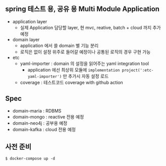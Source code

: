 ## spring 테스트 용, 공유 용 Multi Module Application
- application layer
  - 실제 Application 담당할 layer, 현 mvc, reative, batch + cloud 까지 추가 예정
- domain layer
  - application 에서 쓸 domain 별 기능 분리
  - 로직은 없이 설정 위주로 들어갈 예정이나 공통된 로직의 경우 구현 가능
- etc
  - yaml-importer : domain 의 설정을 읽어주는 yaml integration tool
    - application 에선 최상위 모듈에 `implementation project(':etc-yaml-importer')` 만 추가시 자동 설정 로드 
  - coverage : 테스트코드 coverage with github action

## Spec
- domain-maria : RDBMS
- domain-mongo : reactive 전용 예정
- domain-neo4j : 공부용 예정
- domain-kafka : cloud 전용 예정

## 사전 준비
```
$ docker-compose up -d
```